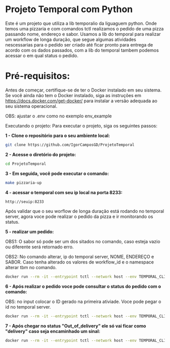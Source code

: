 # Projeto Temporal com Python
Este é um projeto que utiliza a lib temporalio da liguaguem python. Onde temos uma pizzaria e com comandos tctl realizamos o pedido de uma pizza passando nome, endereço e sabor. Usamos a lib do temporal para realizar um workflow de longa duração, que segue algumas atividades nescessarias para o pedido ser criado até ficar pronto para entrega de acordo com os dados passados, com a lib do temporal tambem podemos acessar o em qual status o pedido.

# Pré-requisitos:
Antes de começar, certifique-se de ter o Docker instalado em seu sistema. Se você ainda não tem o Docker instalado, siga as instruções em https://docs.docker.com/get-docker/ para instalar a versão adequada ao seu sistema operacional.

OBS: ajustar o .env como no exemplo env_example

Executando o projeto:
Para executar o projeto, siga os seguintes passos:

**1 - Clone o repositório para o seu ambiente local:**

```bash
git clone https://github.com/IgorCamposGD/ProjetoTemporal
```
**2 - Acesse o diretório do projeto:**

```bash
cd ProjetoTemporal
```

**3 - Em seguida, você pode executar o comando:**

```bash
make pizzaria-up
```

**4 - acessar o temporal com seu ip local na porta 8233:**

```bash
http://seuip:8233
```

Após validar que o seu worflow de longa duração está rodando no temporal server, agora voce pode realizar o pedido da pizza e ir monitorando os status.

**5 - realizar um pedido:**

OBS1: O sabor só pode ser um dos sitados no comando, caso esteja vazio ou diferente será retornado erro.

OBS2: No comando alterar, ip do temporal server, NOME, ENDEREÇO e SABOR. Caso tenha alterado os valores de workflow_id e o namespace alterar tbm no comando.

```bash
docker run --rm -it --entrypoint tctl --network host --env TEMPORAL_CLI_ADDRESS="ipdotemporalserver":7233 temporalio/admin-tools:1.14.0 --namespace pizzahut workflow signal --workflow_id "PizzahutWorkflow-workflow" --name "new_order" --input '{\"name\": \"NOME\" , \"address\": \"ENDEREÇO\", \"flavor\": \"Calabresa,Frango ou Chocolate\"}'
```

**6 - Após realizar o pedido voce pode consultar o status do pedido com o comando:**

OBS: no input colocar o ID gerado na primeira ativiade. Voce pode pegar o id no temporal server.

```bash
docker run --rm -it --entrypoint tctl --network host --env TEMPORAL_CLI_ADDRESS="ipdotemporalserver":7233 temporalio/admin-tools:1.14.0 --namespace pizzahut workflow query --workflow_id PizzahutWorkflow-workflow --query_type "get_order_status" --input 1111
```

**7 - Após chegar no status "Out_of_delivery" ele só vai ficar como "delivery" caso seja encaminhado um sinal:**

```bash
docker run --rm -it --entrypoint tctl --network host --env TEMPORAL_CLI_ADDRESS="ipdotemporalserver":7233 temporalio/admin-tools:1.14.0 --namespace pizzahut workflow signal --workflow_id "PizzahutWorkflow-workflow" --name "confirm_delivery" --input 1111
```
